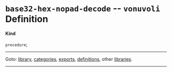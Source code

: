 

<a id='definition__vonuvoli__base32-hex-nopad-decode'></a>

# `base32-hex-nopad-decode` -- `vonuvoli` Definition


<a id='definition__vonuvoli__base32-hex-nopad-decode__kind'></a>

#### Kind

`procedure`;

----

Goto: [library](../../vonuvoli/_index.md#library__vonuvoli), [categories](../../vonuvoli/categories/_index.md#toc__vonuvoli__categories), [exports](../../vonuvoli/exports/_index.md#toc__vonuvoli__exports), [definitions](../../vonuvoli/definitions/_index.md#toc__vonuvoli__definitions), other [libraries](../../_libraries.md#toc__libraries).

----

